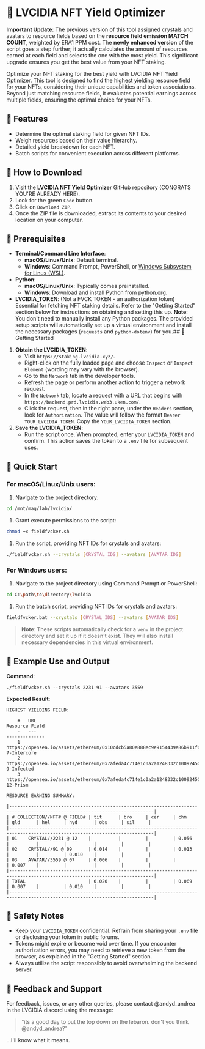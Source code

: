 # 🍆 LVCIDIA NFT Yield Optimizer
**Important Update**: The previous version of this tool assigned crystals and avatars to resource fields based on the **resource field emission MATCH COUNT**, weighted by ERA1 PPM cost. The **newly enhanced version** of the script goes a step further; it actually calculates the amount of resources earned at each field and selects the one with the most yield. This significant upgrade ensures you get the best value from your NFT staking.

Optimize your NFT staking for the best yield with LVCIDIA NFT Yield Optimizer. This tool is designed to find the highest yielding resource field for your NFTs, considering their unique capabilities and token associations. Beyond just matching resource fields, it evaluates potential earnings across multiple fields, ensuring the optimal choice for your NFTs.
## 🍆 Features
- Determine the optimal staking field for given NFT IDs.
- Weigh resources based on their value hierarchy.
- Detailed yield breakdown for each NFT.
- Batch scripts for convenient execution across different platforms.
## 🍆 How to Download
1. Visit the **LVCIDIA NFT Yield Optimizer** GitHub repository (CONGRATS YOU'RE ALREADY HERE).
2. Look for the green `Code` button.
3. Click on `Download ZIP`.
4. Once the ZIP file is downloaded, extract its contents to your desired location on your computer.
## 🍆 Prerequisites
- **Terminal/Command Line Interface**:
  - **macOS/Linux/Unix**: Default terminal.
  - **Windows**: Command Prompt, PowerShell, or [Windows Subsystem for Linux (WSL)](https://docs.microsoft.com/en-us/windows/wsl/).
- **Python**:
  - **macOS/Linux/Unix**: Typically comes preinstalled.
  - **Windows**: Download and install Python from [python.org](https://www.python.org/downloads/).
- **LVCIDIA_TOKEN**: (Not a FVCK TOKEN - an authorization token) Essential for fetching NFT staking details. Refer to the "Getting Started" section below for instructions on obtaining and setting this up.
**Note**: You don't need to manually install any Python packages. The provided setup scripts will automatically set up a virtual environment and install the necessary packages (`requests` and `python-dotenv`) for you.## 🍆 Getting Started
1. **Obtain the LVCIDIA_TOKEN**:
   - Visit `https://staking.lvcidia.xyz/`.
   - Right-click on the fully loaded page and choose `Inspect` or `Inspect Element` (wording may vary with the browser).
   - Go to the `Network` tab in the developer tools.
   - Refresh the page or perform another action to trigger a network request.
   - In the `Network` tab, locate a request with a URL that begins with `https://backend.prd.lvcidia.web3.uken.com/`.
   - Click the request, then in the right pane, under the `Headers` section, look for `Authorization`. The value will follow the format `Bearer YOUR_LVCIDIA_TOKEN`. Copy the `YOUR_LVCIDIA_TOKEN` section.
2. **Save the LVCIDIA_TOKEN**:
   - Run the script once. When prompted, enter your `LVCIDIA_TOKEN` and confirm. This action saves the token to a `.env` file for subsequent uses.
## 🍆 Quick Start
### For macOS/Linux/Unix users:

1. Navigate to the project directory:
```bash
cd /mnt/mag/lab/lvcidia/
```
1. Grant execute permissions to the script:
```bash
chmod +x fieldfvcker.sh
```
1. Run the script, providing NFT IDs for crystals and avatars:
```bash
./fieldfvcker.sh --crystals [CRYSTAL_IDS] --avatars [AVATAR_IDS]
```
### For Windows users:
1. Navigate to the project directory using Command Prompt or PowerShell:
```bash
cd C:\path\to\directory\lvcidia
```
1. Run the batch script, providing NFT IDs for crystals and avatars:
```bash
fieldfvcker.bat --crystals [CRYSTAL_IDS] --avatars [AVATAR_IDS]
```
> **Note**: These scripts automatically check for a `venv` in the project directory and set it up if it doesn't exist. They will also install necessary dependencies in this virtual environment.
## 🍆 Example Use and Output

**Command**:
```
./fieldfvcker.sh --crystals 2231 91 --avatars 3559
```
**Expected Result**:
```
HIGHEST YIELDING FIELD:

    #   URL                                                                                     Resource Field
    -   ---                                                                                     --------------
    1   https://opensea.io/assets/ethereum/0x10cdcb5a80e888ec9e9154439e86b911f684da7b/3559      7-Intercore
    2   https://opensea.io/assets/ethereum/0x7afeda4c714e1c0a2a1248332c100924506ac8e6/91        9-Infected
    3   https://opensea.io/assets/ethereum/0x7afeda4c714e1c0a2a1248332c100924506ac8e6/2231      12-Prism

RESOURCE EARNING SUMMARY:

|---------------------------------------------------------------------------------------------------------------------------|
| # COLLECTION//NFT# @ FIELD# | tit      | bro     | cer     | chm      | gld      | hel     | hyd      | obs     | sil     |
|---------------------------------------------------------------------------------------------------------------------------|
| 01    CRYSTAL//2231 @ 12    |          |         |         | 0.056    |          |         |          |         |         |
| 02    CRYSTAL//91 @ 09      | 0.014    |         |         | 0.013    |          |         | 0.010    |         |         |
| 03    AVATAR//3559 @ 07     | 0.006    |         |         |          | 0.007    |         |          |         |         |
|---------------------------------------------------------------------------------------------------------------------------|
| TOTAL                       | 0.020    |         |         | 0.069    | 0.007    |         | 0.010    |         |         |
|---------------------------------------------------------------------------------------------------------------------------|
```
## 🍆 Safety Notes
- Keep your `LVCIDIA_TOKEN` confidential. Refrain from sharing your `.env` file or disclosing your token in public forums.
- Tokens might expire or become void over time. If you encounter authorization errors, you may need to retrieve a new token from the browser, as explained in the "Getting Started" section.
- Always utilize the script responsibly to avoid overwhelming the backend server.
## 🍆 Feedback and Support

For feedback, issues, or any other queries, please contact @andyd_andrea in the LVCIDIA discord using the message:
> "its a good day to put the top down on the lebaron. don't you think @andyd_andrea?"  

...I'll know what it means.
